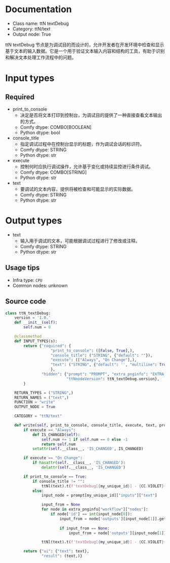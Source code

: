 
# Documentation
- Class name: ttN textDebug
- Category: ttN/text
- Output node: True

ttN textDebug 节点是为调试目的而设计的，允许开发者在开发环境中检查和显示基于文本的输入数据。它是一个用于验证文本输入内容和结构的工具，有助于识别和解决文本处理工作流程中的问题。

# Input types
## Required
- print_to_console
    - 决定是否将文本打印到控制台，为调试目的提供了一种直接查看文本输出的方式。
    - Comfy dtype: COMBO[BOOLEAN]
    - Python dtype: bool
- console_title
    - 指定调试过程中在控制台显示的标题，作为调试会话的标识符。
    - Comfy dtype: STRING
    - Python dtype: str
- execute
    - 控制何时应执行调试操作，允许基于变化或持续监控进行条件调试。
    - Comfy dtype: COMBO[STRING]
    - Python dtype: str
- text
    - 要调试的文本内容，提供将被检查和可能显示的实际数据。
    - Comfy dtype: STRING
    - Python dtype: str

# Output types
- text
    - 输入用于调试的文本，可能根据调试过程进行了修改或注释。
    - Comfy dtype: STRING
    - Python dtype: str


## Usage tips
- Infra type: `CPU`
- Common nodes: unknown


## Source code
```python
class ttN_textDebug:
    version = '1.0.'
    def __init__(self):
        self.num = 0

    @classmethod
    def INPUT_TYPES(s):
        return {"required": {
                    "print_to_console": ([False, True],),
                    "console_title": ("STRING", {"default": ""}),
                    "execute": (["Always", "On Change"],),
                    "text": ("STRING", {"default": '', "multiline": True, "forceInput": True, "dynamicPrompts": True}),
                    },
                "hidden": {"prompt": "PROMPT", "extra_pnginfo": "EXTRA_PNGINFO", "my_unique_id": "UNIQUE_ID",
                           "ttNnodeVersion": ttN_textDebug.version},
        }

    RETURN_TYPES = ("STRING",)
    RETURN_NAMES = ("text",)
    FUNCTION = "write"
    OUTPUT_NODE = True

    CATEGORY = "ttN/text"

    def write(self, print_to_console, console_title, execute, text, prompt, extra_pnginfo, my_unique_id):
        if execute == "Always":
            def IS_CHANGED(self):
                self.num += 1 if self.num == 0 else -1
                return self.num
            setattr(self.__class__, 'IS_CHANGED', IS_CHANGED)

        if execute == "On Change":
            if hasattr(self.__class__, 'IS_CHANGED'):
                delattr(self.__class__, 'IS_CHANGED')

        if print_to_console == True:
            if console_title != "":
                ttNl(text).t(f'textDebug[{my_unique_id}] - {CC.VIOLET}{console_title}').p()
            else:
                input_node = prompt[my_unique_id]["inputs"]["text"]

                input_from = None
                for node in extra_pnginfo["workflow"]["nodes"]:
                    if node['id'] == int(input_node[0]):
                        input_from = node['outputs'][input_node[1]].get('label')
                    
                        if input_from == None:
                            input_from = node['outputs'][input_node[1]].get('name')

                ttNl(text).t(f'textDebug[{my_unique_id}] - {CC.VIOLET}{input_from}').p()

        return {"ui": {"text": text},
                "result": (text,)}

```
